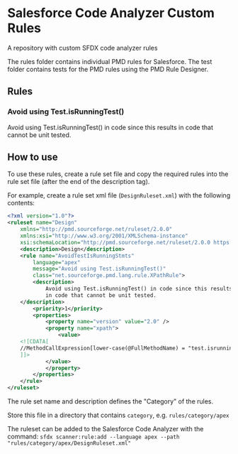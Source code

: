 # Salesforce Code Analyzer Custom Rules
A repository with custom SFDX code analyzer rules

The rules folder contains individual PMD rules for Salesforce. The test folder contains tests for the PMD rules using the PMD Rule Designer.

## Rules

### Avoid using Test.isRunningTest()

Avoid using Test.isRunningTest() in code since this results in code that cannot be unit tested.

## How to use


To use these rules, create a rule set file and copy the required rules into the rule set file (after the end of the description tag).

For example, create a rule set xml file (`DesignRuleset.xml`) with the following contents:

```xml
<?xml version="1.0"?>
<ruleset name="Design"
    xmlns="http://pmd.sourceforge.net/ruleset/2.0.0"
    xmlns:xsi="http://www.w3.org/2001/XMLSchema-instance"
    xsi:schemaLocation="http://pmd.sourceforge.net/ruleset/2.0.0 https://pmd.sourceforge.io/ruleset_2_0_0.xsd">
    <description>Design</description>
    <rule name="AvoidTestIsRunningStmts"
        language="apex"
        message="Avoid using Test.isRunningTest()"
        class="net.sourceforge.pmd.lang.rule.XPathRule">
        <description>
            Avoid using Test.isRunningTest() in code since this results
            in code that cannot be unit tested.
    </description>
        <priority>1</priority>
        <properties>
            <property name="version" value="2.0" />
            <property name="xpath">
                <value>
    <![CDATA[
    //MethodCallExpression[lower-case(@FullMethodName) = "test.isrunningtest"]
    ]]>
            </value>
            </property>
        </properties>
    </rule>
</ruleset>
```
The rule set name and description defines the "Category" of the rules.

Store this file in a directory that contains `category`, e.g. `rules/category/apex`

The ruleset can be added to the Salesforce Code Analyzer with the command:
`sfdx scanner:rule:add --language apex --path "rules/category/apex/DesignRuleset.xml"`